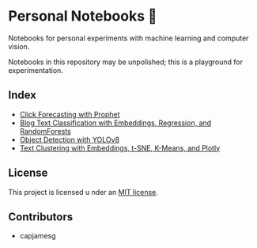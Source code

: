 # Personal Notebooks 📓

Notebooks for personal experiments with machine learning and computer vision.

Notebooks in this repository may be unpolished; this is a playground for experimentation.

## Index

- [Click Forecasting with Prophet](timeseries-forecasting.ipynb)
- [Blog Text Classification with Embeddings, Regression, and RandomForests](text-classification.ipynb)
- [Object Detection with YOLOv8](yolov8.ipynb)
- [Text Clustering with Embeddings, t-SNE, K-Means, and Plotly](clustering.ipynb)

## License

This project is licensed u nder an [MIT license](LICENSE).

## Contributors

- capjamesg
